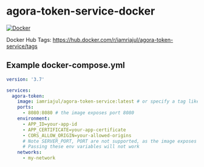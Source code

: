 # agora-token-service-docker

[![Docker](https://img.shields.io/badge/docker-%230db7ed.svg?style=for-the-badge&logo=docker&logoColor=white)](https://hub.docker.com/r/iamriajul/agora-token-service)

Docker Hub Tags: https://hub.docker.com/r/iamriajul/agora-token-service/tags

## Example docker-compose.yml

```yaml
version: '3.7'

services:
  agora-token:
    image: iamriajul/agora-token-service:latest # or specify a tag like iamriajul/agora-token-service:1.0.0
    ports:
      - 8080:8080 # the image exposes port 8080
    environment:
      - APP_ID=your-app-id
      - APP_CERTIFICATE=your-app-certificate
      - CORS_ALLOW_ORIGIN=your-allowed-origins
      # Note SERVER_PORT, PORT are not supported, as the image exposes port 8080
      # Passing these env variables will not work
    networks:
      - my-network
```
